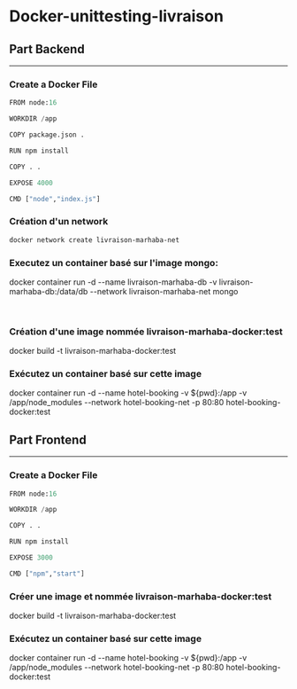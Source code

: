 # Docker-unittesting-livraison
## Part Backend
-----------------------------------------
### Create a Docker File 
```Python
FROM node:16

WORKDIR /app

COPY package.json .

RUN npm install

COPY . .

EXPOSE 4000

CMD ["node","index.js"]
```


### Création d'un network

```Bash
docker network create livraison-marhaba-net
```



### Executez un container basé sur l'image mongo:

docker container run -d --name livraison-marhaba-db -v livraison-marhaba-db:/data/db --network livraison-marhaba-net mongo

​
### Création  d'une image nommée livraison-marhaba-docker:test

docker build -t livraison-marhaba-docker:test

### Exécutez un container basé sur cette image 

docker container run -d --name hotel-booking -v ${pwd}:/app -v /app/node_modules --network hotel-booking-net -p 80:80 hotel-booking-docker:test


## Part Frontend
----------------------------------------------------
### Create a Docker File

```Python
FROM node:16

WORKDIR /app

COPY . .

RUN npm install

EXPOSE 3000

CMD ["npm","start"]
```

### Créer une image et nommée livraison-marhaba-docker:test

docker build -t livraison-marhaba-docker:test


### Exécutez un container basé sur cette image 

docker container run -d --name hotel-booking -v ${pwd}:/app -v /app/node_modules --network hotel-booking-net -p 80:80 hotel-booking-docker:test
